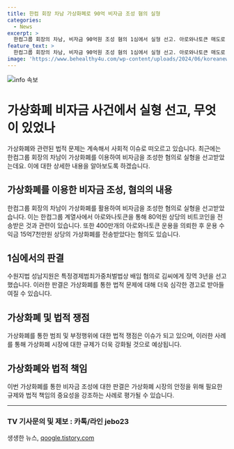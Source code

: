 ```yaml
---
title: 한컴 회장 차남 가상화폐로 90억 비자금 조성 혐의 실형
categories:
  - News
excerpt: >
  한컴그룹 회장의 차남, 비자금 90억원 조성 혐의 1심에서 실형 선고. 아로와나토큰 매도로 비트코인 전송 및 운용수익금 15억원 수수 혐의.
feature_text: >
  한컴그룹 회장의 차남, 비자금 90억원 조성 혐의 1심에서 실형 선고. 아로와나토큰 매도로 비트코인 전송 및 운용수익금 15억원 수수 혐의.
image: 'https://www.behealthy4u.com/wp-content/uploads/2024/06/koreanews.jpg'
---
```


<p><img src="https://www.behealthy4u.com/wp-content/uploads/2024/06/koreanews.jpg" alt="info 속보" /></p>

<h1>가상화폐 비자금 사건에서 실형 선고, 무엇이 있었나</h1>

<p data-ke-size="size16">가상화폐와 관련된 법적 문제는 계속해서 사회적 이슈로 떠오르고 있습니다. 최근에는 한컴그룹 회장의 차남이 가상화폐를 이용하여 비자금을 조성한 혐의로 실형을 선고받았는데요. 이에 대한 상세한 내용을 알아보도록 하겠습니다.</p>

<h2>가상화폐를 이용한 비자금 조성, 혐의의 내용</h2>

<p data-ke-size="size16">한컴그룹 회장의 차남이 가상화폐를 활용하여 비자금을 조성한 혐의로 실형을 선고받았습니다. 이는 한컴그룹 계열사에서 아로와나토큰을 통해 80억원 상당의 비트코인을 전송받은 것과 관련이 있습니다. 또한 400만개의 아로와나토큰 운용을 의뢰한 후 운용 수익금 15억7천만원 상당의 가상화폐를 전송받았다는 혐의도 있습니다.</p>

<h2>1심에서의 판결</h2>

<p data-ke-size="size16">수원지법 성남지원은 특정경제범죄가중처벌법상 배임 혐의로 김씨에게 징역 3년을 선고했습니다. 이러한 판결은 가상화폐를 통한 법적 문제에 대해 더욱 심각한 경고로 받아들여질 수 있습니다.</p>

<h2>가상화폐 및 법적 쟁점</h2>

<p data-ke-size="size16">가상화폐를 통한 범죄 및 부정행위에 대한 법적 쟁점은 이슈가 되고 있으며, 이러한 사례를 통해 가상화폐 시장에 대한 규제가 더욱 강화될 것으로 예상됩니다.</p>

<h2>가상화폐와 법적 책임</h2>

<p data-ke-size="size16">이번 가상화폐를 통한 비자금 조성에 대한 판결은 가상화폐 시장의 안정을 위해 필요한 규제와 법적 책임의 중요성을 강조하는 사례로 평가될 수 있습니다.</p>

<hr>

<h3>TV 기사문의 및 제보 : 카톡/라인 jebo23</h3>
생생한 뉴스, <a href="https://qoogle.tistory.com" rel="dofollow">qoogle.tistory.com</a>


